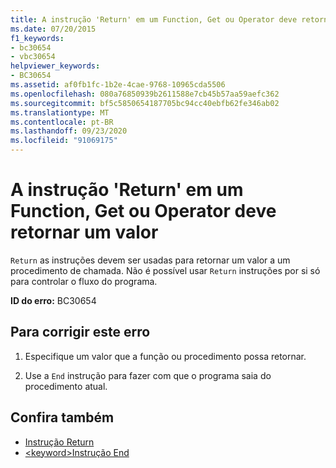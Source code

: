 ```yaml
---
title: A instrução 'Return' em um Function, Get ou Operator deve retornar um valor
ms.date: 07/20/2015
f1_keywords:
- bc30654
- vbc30654
helpviewer_keywords:
- BC30654
ms.assetid: af0fb1fc-1b2e-4cae-9768-10965cda5506
ms.openlocfilehash: 080a76850939b2611588e7cb45b57aa59aefc362
ms.sourcegitcommit: bf5c5850654187705bc94cc40ebfb62fe346ab02
ms.translationtype: MT
ms.contentlocale: pt-BR
ms.lasthandoff: 09/23/2020
ms.locfileid: "91069175"
---
```

# <a name="return-statement-in-a-function-get-or-operator-must-return-a-value"></a>A instrução 'Return' em um Function, Get ou Operator deve retornar um valor

`Return` as instruções devem ser usadas para retornar um valor a um procedimento de chamada. Não é possível usar `Return` instruções por si só para controlar o fluxo do programa.  
  
 **ID do erro:** BC30654  
  
## <a name="to-correct-this-error"></a>Para corrigir este erro  
  
1. Especifique um valor que a função ou procedimento possa retornar.  
  
2. Use a `End` instrução para fazer com que o programa saia do procedimento atual.  
  
## <a name="see-also"></a>Confira também

- [Instrução Return](../language-reference/statements/return-statement.md)
- [\<keyword>Instrução End](../language-reference/statements/end-keyword-statement.md)
